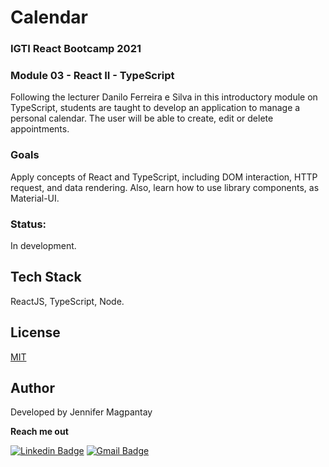 # Calendar

### IGTI React Bootcamp 2021

### Module 03 - React II - TypeScript

Following the lecturer Danilo Ferreira e Silva in this introductory module on TypeScript, students are taught to develop an application to manage a personal calendar. The user will be able to create, edit or delete appointments.

### Goals

Apply concepts of React and TypeScript, including DOM interaction, HTTP request, and data rendering. Also, learn how to use library components, as Material-UI.

### Status: 

In development.

## Tech Stack

ReactJS, TypeScript, Node.

## License

[MIT](https://choosealicense.com/licenses/mit/)
    
## Author

Developed by Jennifer Magpantay 

**Reach me out** 

[![Linkedin Badge](https://img.shields.io/badge/-Jennifer-blue?style=flat-square&logo=Linkedin&logoColor=white&link=https://www.linkedin.com/in/jennifermagpantay/)](https://www.linkedin.com/in/jennifermagpantay/) [![Gmail Badge](https://img.shields.io/badge/-jennifer.magpantay@gmail.com-c14438?style=flat-square&logo=Gmail&logoColor=white&link=mailto:jennifer.magpantay@gmail.com)](mailto:jennifer.magpantay@gmail.com)